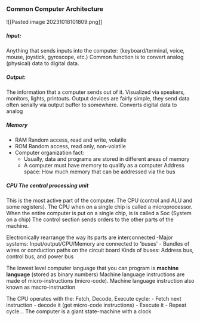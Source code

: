 ### Common Computer Architecture
![[Pasted image 20231018101809.png]]
##### Input:
Anything that sends inputs into the computer: (keyboard/terminal, voice, mouse, joystick, gyroscope, etc.) Common function is to convert analog (physical) data to digital data.

##### Output: 
The information that a computer sends out of it. Visualized via speakers, monitors, lights, printouts. Output devices are fairly simple, they send data often serially via output buffer to somewhere. Converts digital data to analog

##### Memory
- RAM Random access, read and write, volatile
- ROM Random access, read only, non-volatile
- Computer organization fact:
	- Usually, data and programs are stored in different areas of memory
	- A computer must have memory to qualify as a computer
Address space: How much memory that can be addressed via the bus

##### **CPU The central processing unit**
This is the most active part of the computer. The CPU (control and ALU and some registers). The CPU when on a single chip is called a microprocessor. When the entire computer is put on a single chip, is is called a Soc (System on a chip) The control section sends orders to the other parts of the machine.

Electronically rearrange the way its parts are interconnected
-Major systems: Input/output/CPU/Memory are connected to 'buses'
	- Bundles of wires or conduction paths on the circuit board
Kinds of buses: Address bus, control bus, and power bus

The lowest level computer language that you can program is **machine language** (stored as binary numbers)
Machine language instructions are made of micro-instructions (micro-code). Machine language instruction also known as macro-instruction

The CPU operates with the:
Fetch, Decode, Execute cycle:
	- Fetch next instruction
	- decode it (get micro-code instructions)
	- Execute it
	- Repeat cycle...
The computer is a giant state-machine with a clock

